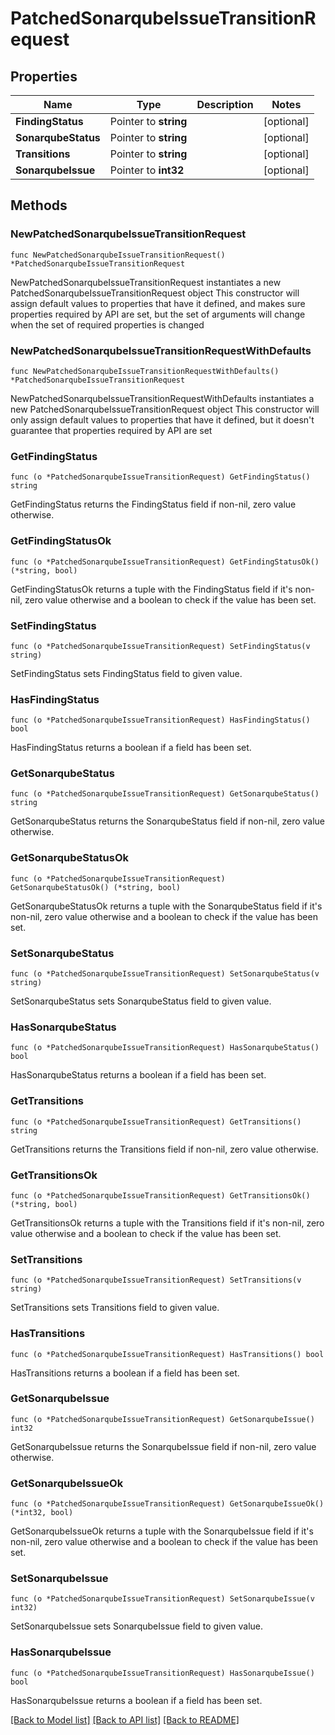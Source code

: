 # PatchedSonarqubeIssueTransitionRequest

## Properties

Name | Type | Description | Notes
------------ | ------------- | ------------- | -------------
**FindingStatus** | Pointer to **string** |  | [optional] 
**SonarqubeStatus** | Pointer to **string** |  | [optional] 
**Transitions** | Pointer to **string** |  | [optional] 
**SonarqubeIssue** | Pointer to **int32** |  | [optional] 

## Methods

### NewPatchedSonarqubeIssueTransitionRequest

`func NewPatchedSonarqubeIssueTransitionRequest() *PatchedSonarqubeIssueTransitionRequest`

NewPatchedSonarqubeIssueTransitionRequest instantiates a new PatchedSonarqubeIssueTransitionRequest object
This constructor will assign default values to properties that have it defined,
and makes sure properties required by API are set, but the set of arguments
will change when the set of required properties is changed

### NewPatchedSonarqubeIssueTransitionRequestWithDefaults

`func NewPatchedSonarqubeIssueTransitionRequestWithDefaults() *PatchedSonarqubeIssueTransitionRequest`

NewPatchedSonarqubeIssueTransitionRequestWithDefaults instantiates a new PatchedSonarqubeIssueTransitionRequest object
This constructor will only assign default values to properties that have it defined,
but it doesn't guarantee that properties required by API are set

### GetFindingStatus

`func (o *PatchedSonarqubeIssueTransitionRequest) GetFindingStatus() string`

GetFindingStatus returns the FindingStatus field if non-nil, zero value otherwise.

### GetFindingStatusOk

`func (o *PatchedSonarqubeIssueTransitionRequest) GetFindingStatusOk() (*string, bool)`

GetFindingStatusOk returns a tuple with the FindingStatus field if it's non-nil, zero value otherwise
and a boolean to check if the value has been set.

### SetFindingStatus

`func (o *PatchedSonarqubeIssueTransitionRequest) SetFindingStatus(v string)`

SetFindingStatus sets FindingStatus field to given value.

### HasFindingStatus

`func (o *PatchedSonarqubeIssueTransitionRequest) HasFindingStatus() bool`

HasFindingStatus returns a boolean if a field has been set.

### GetSonarqubeStatus

`func (o *PatchedSonarqubeIssueTransitionRequest) GetSonarqubeStatus() string`

GetSonarqubeStatus returns the SonarqubeStatus field if non-nil, zero value otherwise.

### GetSonarqubeStatusOk

`func (o *PatchedSonarqubeIssueTransitionRequest) GetSonarqubeStatusOk() (*string, bool)`

GetSonarqubeStatusOk returns a tuple with the SonarqubeStatus field if it's non-nil, zero value otherwise
and a boolean to check if the value has been set.

### SetSonarqubeStatus

`func (o *PatchedSonarqubeIssueTransitionRequest) SetSonarqubeStatus(v string)`

SetSonarqubeStatus sets SonarqubeStatus field to given value.

### HasSonarqubeStatus

`func (o *PatchedSonarqubeIssueTransitionRequest) HasSonarqubeStatus() bool`

HasSonarqubeStatus returns a boolean if a field has been set.

### GetTransitions

`func (o *PatchedSonarqubeIssueTransitionRequest) GetTransitions() string`

GetTransitions returns the Transitions field if non-nil, zero value otherwise.

### GetTransitionsOk

`func (o *PatchedSonarqubeIssueTransitionRequest) GetTransitionsOk() (*string, bool)`

GetTransitionsOk returns a tuple with the Transitions field if it's non-nil, zero value otherwise
and a boolean to check if the value has been set.

### SetTransitions

`func (o *PatchedSonarqubeIssueTransitionRequest) SetTransitions(v string)`

SetTransitions sets Transitions field to given value.

### HasTransitions

`func (o *PatchedSonarqubeIssueTransitionRequest) HasTransitions() bool`

HasTransitions returns a boolean if a field has been set.

### GetSonarqubeIssue

`func (o *PatchedSonarqubeIssueTransitionRequest) GetSonarqubeIssue() int32`

GetSonarqubeIssue returns the SonarqubeIssue field if non-nil, zero value otherwise.

### GetSonarqubeIssueOk

`func (o *PatchedSonarqubeIssueTransitionRequest) GetSonarqubeIssueOk() (*int32, bool)`

GetSonarqubeIssueOk returns a tuple with the SonarqubeIssue field if it's non-nil, zero value otherwise
and a boolean to check if the value has been set.

### SetSonarqubeIssue

`func (o *PatchedSonarqubeIssueTransitionRequest) SetSonarqubeIssue(v int32)`

SetSonarqubeIssue sets SonarqubeIssue field to given value.

### HasSonarqubeIssue

`func (o *PatchedSonarqubeIssueTransitionRequest) HasSonarqubeIssue() bool`

HasSonarqubeIssue returns a boolean if a field has been set.


[[Back to Model list]](../README.md#documentation-for-models) [[Back to API list]](../README.md#documentation-for-api-endpoints) [[Back to README]](../README.md)


